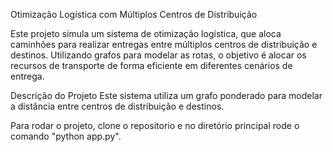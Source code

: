 Otimização Logística com Múltiplos Centros de Distribuição

Este projeto simula um sistema de otimização logística, que aloca caminhões para realizar entregas entre múltiplos centros de distribuição e destinos. Utilizando grafos para modelar as rotas, o objetivo é alocar os recursos de transporte de forma eficiente em diferentes cenários de entrega.

Descrição do Projeto
Este sistema utiliza um grafo ponderado para modelar a distância entre centros de distribuição e destinos.

Para rodar o projeto, clone o repositorio e no diretório principal rode o comando "python app.py".